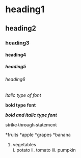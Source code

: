 # heading1
## heading2
### heading3
#### heading4
##### heading5
###### heading6 
*italic type of font*

**bold type font**

***bold and italic type font***

~~strike through statement~~

*fruits
 *apple
 *grapes
 *banana
1. vegetables  
     i.  potato
     ii.  tomato
     iii.  pumpkin
